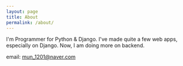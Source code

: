 ```yaml
---
layout: page
title: About
permalink: /about/
---
```


I'm Programmer for Python & Django. I've made quite a few web apps, especially on Django. Now, I am doing more on backend.

email: mun_1201@naver.com